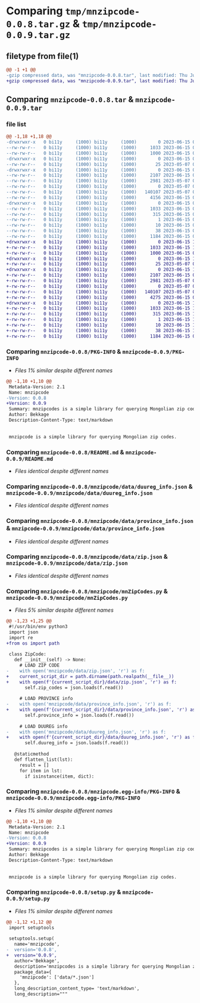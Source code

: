 # Comparing `tmp/mnzipcode-0.0.8.tar.gz` & `tmp/mnzipcode-0.0.9.tar.gz`

## filetype from file(1)

```diff
@@ -1 +1 @@
-gzip compressed data, was "mnzipcode-0.0.8.tar", last modified: Thu Jun 15 09:47:03 2023, max compression
+gzip compressed data, was "mnzipcode-0.0.9.tar", last modified: Thu Jun 15 10:02:53 2023, max compression
```

## Comparing `mnzipcode-0.0.8.tar` & `mnzipcode-0.0.9.tar`

### file list

```diff
@@ -1,18 +1,18 @@
-drwxrwxr-x   0 bi11y     (1000) bi11y     (1000)        0 2023-06-15 09:47:03.307377 mnzipcode-0.0.8/
--rw-rw-r--   0 bi11y     (1000) bi11y     (1000)     1033 2023-06-15 09:47:03.307377 mnzipcode-0.0.8/PKG-INFO
--rw-rw-r--   0 bi11y     (1000) bi11y     (1000)     1000 2023-06-15 09:22:59.000000 mnzipcode-0.0.8/README.md
-drwxrwxr-x   0 bi11y     (1000) bi11y     (1000)        0 2023-06-15 09:47:03.303377 mnzipcode-0.0.8/mnzipcode/
--rw-rw-r--   0 bi11y     (1000) bi11y     (1000)       25 2023-05-07 07:52:13.000000 mnzipcode-0.0.8/mnzipcode/__init__.py
-drwxrwxr-x   0 bi11y     (1000) bi11y     (1000)        0 2023-06-15 09:47:03.303377 mnzipcode-0.0.8/mnzipcode/data/
--rw-rw-r--   0 bi11y     (1000) bi11y     (1000)     2107 2023-06-15 09:46:17.000000 mnzipcode-0.0.8/mnzipcode/data/duureg_info.json
--rw-rw-r--   0 bi11y     (1000) bi11y     (1000)     2981 2023-05-07 07:22:37.000000 mnzipcode-0.0.8/mnzipcode/data/province_info.json
--rw-rw-r--   0 bi11y     (1000) bi11y     (1000)        0 2023-05-07 06:16:51.000000 mnzipcode-0.0.8/mnzipcode/data/sum_info.json
--rw-rw-r--   0 bi11y     (1000) bi11y     (1000)   140107 2023-05-07 07:07:44.000000 mnzipcode-0.0.8/mnzipcode/data/zip.json
--rw-rw-r--   0 bi11y     (1000) bi11y     (1000)     4156 2023-06-15 09:46:32.000000 mnzipcode-0.0.8/mnzipcode/mnZipCodes.py
-drwxrwxr-x   0 bi11y     (1000) bi11y     (1000)        0 2023-06-15 09:47:03.303377 mnzipcode-0.0.8/mnzipcode.egg-info/
--rw-rw-r--   0 bi11y     (1000) bi11y     (1000)     1033 2023-06-15 09:47:03.000000 mnzipcode-0.0.8/mnzipcode.egg-info/PKG-INFO
--rw-rw-r--   0 bi11y     (1000) bi11y     (1000)      315 2023-06-15 09:47:03.000000 mnzipcode-0.0.8/mnzipcode.egg-info/SOURCES.txt
--rw-rw-r--   0 bi11y     (1000) bi11y     (1000)        1 2023-06-15 09:47:03.000000 mnzipcode-0.0.8/mnzipcode.egg-info/dependency_links.txt
--rw-rw-r--   0 bi11y     (1000) bi11y     (1000)       10 2023-06-15 09:47:03.000000 mnzipcode-0.0.8/mnzipcode.egg-info/top_level.txt
--rw-rw-r--   0 bi11y     (1000) bi11y     (1000)       38 2023-06-15 09:47:03.307377 mnzipcode-0.0.8/setup.cfg
--rw-rw-r--   0 bi11y     (1000) bi11y     (1000)     1184 2023-06-15 09:46:52.000000 mnzipcode-0.0.8/setup.py
+drwxrwxr-x   0 bi11y     (1000) bi11y     (1000)        0 2023-06-15 10:02:53.185593 mnzipcode-0.0.9/
+-rw-rw-r--   0 bi11y     (1000) bi11y     (1000)     1033 2023-06-15 10:02:53.185593 mnzipcode-0.0.9/PKG-INFO
+-rw-rw-r--   0 bi11y     (1000) bi11y     (1000)     1000 2023-06-15 09:22:59.000000 mnzipcode-0.0.9/README.md
+drwxrwxr-x   0 bi11y     (1000) bi11y     (1000)        0 2023-06-15 10:02:53.181593 mnzipcode-0.0.9/mnzipcode/
+-rw-rw-r--   0 bi11y     (1000) bi11y     (1000)       25 2023-05-07 07:52:13.000000 mnzipcode-0.0.9/mnzipcode/__init__.py
+drwxrwxr-x   0 bi11y     (1000) bi11y     (1000)        0 2023-06-15 10:02:53.185593 mnzipcode-0.0.9/mnzipcode/data/
+-rw-rw-r--   0 bi11y     (1000) bi11y     (1000)     2107 2023-06-15 09:46:17.000000 mnzipcode-0.0.9/mnzipcode/data/duureg_info.json
+-rw-rw-r--   0 bi11y     (1000) bi11y     (1000)     2981 2023-05-07 07:22:37.000000 mnzipcode-0.0.9/mnzipcode/data/province_info.json
+-rw-rw-r--   0 bi11y     (1000) bi11y     (1000)        0 2023-05-07 06:16:51.000000 mnzipcode-0.0.9/mnzipcode/data/sum_info.json
+-rw-rw-r--   0 bi11y     (1000) bi11y     (1000)   140107 2023-05-07 07:07:44.000000 mnzipcode-0.0.9/mnzipcode/data/zip.json
+-rw-rw-r--   0 bi11y     (1000) bi11y     (1000)     4275 2023-06-15 09:58:58.000000 mnzipcode-0.0.9/mnzipcode/mnZipCodes.py
+drwxrwxr-x   0 bi11y     (1000) bi11y     (1000)        0 2023-06-15 10:02:53.181593 mnzipcode-0.0.9/mnzipcode.egg-info/
+-rw-rw-r--   0 bi11y     (1000) bi11y     (1000)     1033 2023-06-15 10:02:53.000000 mnzipcode-0.0.9/mnzipcode.egg-info/PKG-INFO
+-rw-rw-r--   0 bi11y     (1000) bi11y     (1000)      315 2023-06-15 10:02:53.000000 mnzipcode-0.0.9/mnzipcode.egg-info/SOURCES.txt
+-rw-rw-r--   0 bi11y     (1000) bi11y     (1000)        1 2023-06-15 10:02:53.000000 mnzipcode-0.0.9/mnzipcode.egg-info/dependency_links.txt
+-rw-rw-r--   0 bi11y     (1000) bi11y     (1000)       10 2023-06-15 10:02:53.000000 mnzipcode-0.0.9/mnzipcode.egg-info/top_level.txt
+-rw-rw-r--   0 bi11y     (1000) bi11y     (1000)       38 2023-06-15 10:02:53.185593 mnzipcode-0.0.9/setup.cfg
+-rw-rw-r--   0 bi11y     (1000) bi11y     (1000)     1184 2023-06-15 09:59:31.000000 mnzipcode-0.0.9/setup.py
```

### Comparing `mnzipcode-0.0.8/PKG-INFO` & `mnzipcode-0.0.9/PKG-INFO`

 * *Files 1% similar despite different names*

```diff
@@ -1,10 +1,10 @@
 Metadata-Version: 2.1
 Name: mnzipcode
-Version: 0.0.8
+Version: 0.0.9
 Summary: mnzipcodes is a simple library for querying Mongolian zip codes.
 Author: Bekkage
 Description-Content-Type: text/markdown
 
 
 mnzipcode is a simple library for querying Mongolian zip codes.
```

### Comparing `mnzipcode-0.0.8/README.md` & `mnzipcode-0.0.9/README.md`

 * *Files identical despite different names*

### Comparing `mnzipcode-0.0.8/mnzipcode/data/duureg_info.json` & `mnzipcode-0.0.9/mnzipcode/data/duureg_info.json`

 * *Files identical despite different names*

### Comparing `mnzipcode-0.0.8/mnzipcode/data/province_info.json` & `mnzipcode-0.0.9/mnzipcode/data/province_info.json`

 * *Files identical despite different names*

### Comparing `mnzipcode-0.0.8/mnzipcode/data/zip.json` & `mnzipcode-0.0.9/mnzipcode/data/zip.json`

 * *Files identical despite different names*

### Comparing `mnzipcode-0.0.8/mnzipcode/mnZipCodes.py` & `mnzipcode-0.0.9/mnzipcode/mnZipCodes.py`

 * *Files 5% similar despite different names*

```diff
@@ -1,23 +1,25 @@
 #!/usr/bin/env python3 
 import json 
 import re
+from os import path
 
 class ZipCode:
   def __init__(self) -> None:
     # LOAD ZIP CODE
-    with open('mnzipcode/data/zip.json', 'r') as f: 
+    current_script_dir = path.dirname(path.realpath(__file__))
+    with open(f'{current_script_dir}/data/zip.json', 'r') as f: 
       self.zip_codes = json.loads(f.read())
 
     # LOAD PROVINCE info
-    with open('mnzipcode/data/province_info.json', 'r') as f: 
+    with open(f'{current_script_dir}/data/province_info.json', 'r') as f: 
       self.province_info = json.loads(f.read())
 
     # LOAD DUUREG info
-    with open('mnzipcode/data/duureg_info.json', 'r') as f: 
+    with open(f'{current_script_dir}/data/duureg_info.json', 'r') as f: 
       self.duureg_info = json.loads(f.read())
 
   @staticmethod
   def flatten_list(lst):
     result = []
     for item in lst:
       if isinstance(item, dict):
```

### Comparing `mnzipcode-0.0.8/mnzipcode.egg-info/PKG-INFO` & `mnzipcode-0.0.9/mnzipcode.egg-info/PKG-INFO`

 * *Files 1% similar despite different names*

```diff
@@ -1,10 +1,10 @@
 Metadata-Version: 2.1
 Name: mnzipcode
-Version: 0.0.8
+Version: 0.0.9
 Summary: mnzipcodes is a simple library for querying Mongolian zip codes.
 Author: Bekkage
 Description-Content-Type: text/markdown
 
 
 mnzipcode is a simple library for querying Mongolian zip codes.
```

### Comparing `mnzipcode-0.0.8/setup.py` & `mnzipcode-0.0.9/setup.py`

 * *Files 1% similar despite different names*

```diff
@@ -1,12 +1,12 @@
 import setuptools 
 
 setuptools.setup(
   name='mnzipcode',
-  version='0.0.8',
+  version='0.0.9',
   author='Bekkage',
   description='mnzipcodes is a simple library for querying Mongolian zip codes.',
   package_data={
     'mnzipcode': ['data/*.json']
   },
   long_description_content_type= 'text/markdown',
   long_description="""
```

